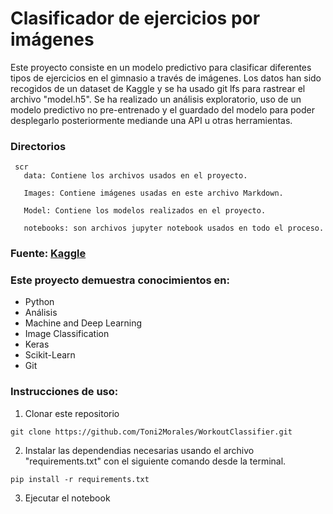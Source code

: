 # Clasificador de ejercicios por imágenes

Este proyecto consiste en un modelo predictivo para clasificar diferentes tipos de ejercicios en el gimnasio a través de imágenes. Los datos han sido recogidos de un dataset de Kaggle y se ha usado git lfs para rastrear el archivo "model.h5". Se ha realizado un análisis exploratorio, uso de un modelo predictivo no pre-entrenado y el guardado del modelo para poder desplegarlo posteriormente mediande una API u otras herramientas.

### Directorios
```
 scr
   data: Contiene los archivos usados en el proyecto.
    
   Images: Contiene imágenes usadas en este archivo Markdown.

   Model: Contiene los modelos realizados en el proyecto.

   notebooks: son archivos jupyter notebook usados en todo el proceso.

```

### Fuente: [Kaggle](https://www.kaggle.com/datasets/hasyimabdillah/workoutexercises-images)

### Este proyecto demuestra conocimientos en:

* Python
* Análisis
* Machine and Deep Learning
* Image Classification
* Keras
* Scikit-Learn
* Git

### Instrucciones de uso:

1. Clonar este repositorio

`git clone https://github.com/Toni2Morales/WorkoutClassifier.git`

2. Instalar las dependendias necesarias usando el archivo "requirements.txt" con el siguiente comando desde la terminal.

`pip install -r requirements.txt`

3. Ejecutar el notebook
